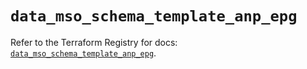 # `data_mso_schema_template_anp_epg`

Refer to the Terraform Registry for docs: [`data_mso_schema_template_anp_epg`](https://registry.terraform.io/providers/ciscodevnet/mso/1.5.3/docs/data-sources/schema_template_anp_epg).
